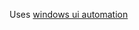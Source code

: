 Uses [windows ui automation](https://learn.microsoft.com/en-us/dotnet/framework/ui-automation/ui-automation-overview)
